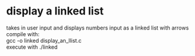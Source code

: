 # display a linked list 
takes in user input and displays numbers input as a linked list with arrows  \
compile with: \
gcc -o linked display_an_llist.c \
execute with
./linked
